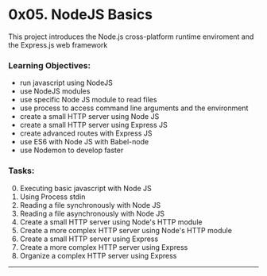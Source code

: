# 0x05. NodeJS Basics
This project introduces the Node.js cross-platform runtime enviroment and the Express.js web framework

### Learning Objectives:
  -  run javascript using NodeJS
  -  use NodeJS modules
  -  use specific Node JS module to read files
  -  use process to access command line arguments and the environment
  -  create a small HTTP server using Node JS
  -  create a small HTTP server using Express JS
  -  create advanced routes with Express JS
  -  use ES6 with Node JS with Babel-node
  -  use Nodemon to develop faster

### Tasks:
0. Executing basic javascript with Node JS
1. Using Process stdin
2. Reading a file synchronously with Node JS
3. Reading a file asynchronously with Node JS
4. Create a small HTTP server using Node's HTTP module
5. Create a more complex HTTP server using Node's HTTP module
6. Create a small HTTP server using Express
7. Create a more complex HTTP server using Express
8. Organize a complex HTTP server using Express

---
